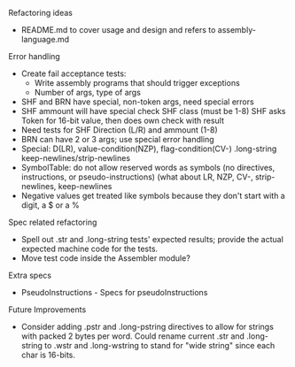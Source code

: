 Refactoring ideas

- README.md to cover usage and design and refers to assembly-language.md

Error handling

- Create fail acceptance tests:
    - Write assembly programs that should trigger exceptions
    - Number of args, type of args
- SHF and BRN have special, non-token args, need special errors
- SHF ammount will have special check SHF class (must be 1-8)
  SHF asks Token for 16-bit value, then does own check with result
- Need tests for SHF Direction (L/R) and ammount (1-8)
- BRN can have 2 or 3 args; use special error handling
- Special:  D(LR), value-condition(NZP), flag-condition(CV-)
  .long-string keep-newlines/strip-newlines
- SymbolTable:  do not allow reserved words as symbols
  (no directives, instructions, or pseudo-instructions)
  (what about LR, NZP, CV-, strip-newlines, keep-newlines
- Negative values get treated like symbols because they don't start
  with a digit, a $ or a %

Spec related refactoring

- Spell out .str and .long-string tests' expected results; provide
  the actual expected machine code for the tests.
- Move test code inside the Assembler module?

Extra specs

- PseudoInstructions - Specs for pseudoInstructions

Future Improvements

- Consider adding .pstr and .long-pstring directives to allow for
  strings with packed 2 bytes per word.
  Could rename current .str and .long-string to .wstr and .long-wstring
  to stand for "wide string" since each char is 16-bits.
